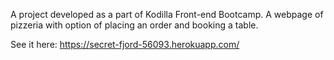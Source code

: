 A project developed as a part of Kodilla Front-end Bootcamp.
A webpage of pizzeria with option of placing an order and booking a table.

See it here: https://secret-fjord-56093.herokuapp.com/
